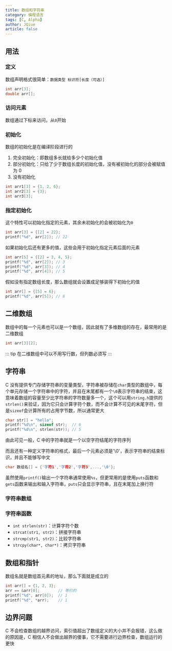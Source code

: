```yaml
---
title: 数组和字符串
category: 编程语言
tags: [C, Alpha]
author: JQiue
article: false
---
```


## 用法

### 定义

数组声明格式很简单：`数据类型 标识符[长度（可选）]`

```c
int arr[3];
double arr[];
```

### 访问元素

数组通过下标来访问，从`0`开始

### 初始化

数组的初始化是在编译阶段进行的

1. 完全初始化：即数组多长就给多少个初始化值
2. 部分初始化：只给了少于数组长度的初始化值，没有被初始化的部分会被赋值为 0
3. 没有初始化

```c
int arr1[3] = {1, 2, 6};
int arr2[3] = {3};
int arr3[3];
```

### 指定初始化

这个特性可以初始化指定的元素，其余未初始化的会被初始化为`0`

```c
int arr[3] = {[2] = 22};
printf("%d", arr[2]); // 22
```

如果初始化后还有更多的值，这些会用于初始化指定元素后面的元素

```c
int arr[5] = {[2] = 3, 4, 5};
printf("%d", arr[2]); // 3
printf("%d", arr[3]); // 4
printf("%d", arr[4]); // 5
```

假如没有指定数组长度，那么数组就会设置成足够装得下初始化的值

```c
int arr[] = {[5] = 6};
printf("%d", arr[5]); // 6
```

## 二维数组

数组中的每一个元素也可以是一个数组，因此就有了多维数组的存在，最常用的是二维数组

```c
int arr[3][2];
```

::: tip
在二维数组中可以不用写行数，但列数必须写
:::

## 字符串

C 没有提供专门存储字符串的变量类型，字符串被存储在`char`类型的数组中，每个单元存储一个字符串中的字符，并且在末尾都有一个`\0`表示字符串的结束，这意味着数组的容量至少比字符串的字符数量多一个，这个可以用`string.h`提供的`strlen()`来验证，因为它只会计算字符个数，而不会计算不可见的末尾字符，但是`sizeof`会计算所有的占用字节数，所以通常更大

```c
char str[] = "hello"; 
printf("%d\n", sizeof str);  // 6
printf("%d\n", strlen(str)); // 5
```

由此可见一般，C 中的字符串就是一个以空字符结尾的字符序列

而且还有一种定义字符串的格式，最后一个元素必须是'\0'，表示字符串的结束标识，并且不能够写中文

```c
char 数组名[] = {'字符1','字符2','字符3',...,'\0'};
```

虽然使用`printf()`输出一个字符串通常使用`%s`，但更常用的是使用`puts`函数和`gets`函数来输出和输入字符串，`puts`只会显示字符串，且在末尾加上换行符

### 字符串数组

### 字符串函数

+ `int strlen(str)`：计算字符个数
+ `strcat(str1, str2)`：拼接字符串
+ `strcmp(str1, str2)`：比较字符串
+ `strcpy(char*, char*)`：拷贝字符串

## 数组和指针

数组名就是数组首元素的地址，那么下面就是成立的

```c
int arr[] = {1, 2, 3};
arr == &arr[0];        // 等价的
printf("%d", arr[0]);  // 1
printf("%d", *arr);    // 1
```

## 边界问题

C 不会检查数组的越界访问，索引值超出了数组定义的大小并不会报错，这么做的原因是，C 相信人不会做出越界的傻事，它不需要进行边界检查，数组运行的更快
